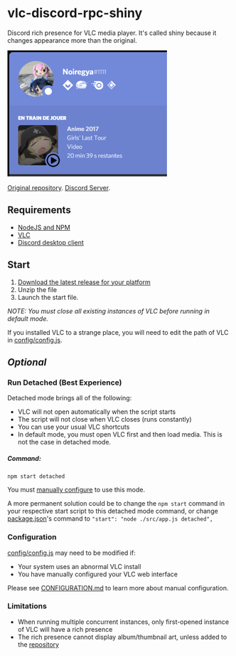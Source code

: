 # vlc-discord-rpc-shiny
Discord rich presence for VLC media player. It's called shiny because it changes appearance more than the original.

![Example](./example.png)

[Original repository](https://github.com/Pigpog/vlc-discord-rpc).
[Discord Server](https://discord.gg/QMDnbQ8).

## Requirements
- [NodeJS and NPM](https://nodejs.org/en/)
- [VLC](https://www.videolan.org/index.html)
- [Discord desktop client](https://discordapp.com/)

## Start
 1. [Download the latest release for your platform](https://github.com/Pigpog/vlc-discord-rpc/releases)
 2. Unzip the file
 3. Launch the start file.

*NOTE: You must close all existing instances of VLC before running in default mode.*

If you installed VLC to a strange place, you will need to edit the path of VLC in [config/config.js](./config/config.js).

## *Optional*

### Run Detached (Best Experience)
Detached mode brings all of the following:
 - VLC will not open automatically when the script starts
 - The script will not close when VLC closes (runs constantly)
 - You can use your usual VLC shortcuts
 - In default mode, you must open VLC first and then load media. This is not the case in detached mode.

##### Command:
```
npm start detached
```
You must [manually configure](./CONFIGURATION.md) to use this mode.

A more permanent solution could be to change the `npm start` command in your respective start script to this detached mode command, or change [package.json](https://github.com/Pigpog/vlc-discord-rpc/blob/886e54260a55dd70d1f899e357c4b63b8f6f4578/package.json#L12)'s command to `"start": "node ./src/app.js detached",`

### Configuration
[config/config.js](./config/config.js) may need to be modified if:
 - Your system uses an abnormal VLC install
 - You have manually configured your VLC web interface

Please see [CONFIGURATION.md](./CONFIGURATION.md) to learn more about manual configuration.

### Limitations
 - When running multiple concurrent instances, only first-opened instance of VLC will have a rich presence
 - The rich presence cannot display album/thumbnail art, unless added to the [repository](https://discord.gg/QMDnbQ8)
